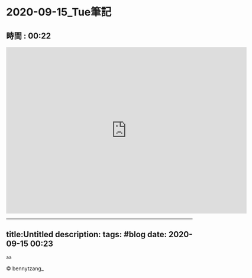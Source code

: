 # 2020-09-15_Tue筆記
## 時間 : 00:22

<iframe width="650" height="450" src="https://embed.windy.com/embed2.html?lat=21.494&lon=121.465&detailLat=25.040&detailLon=121.469&width=650&height=450&zoom=5&level=surface&overlay=wind&product=ecmwf&menu=&message=&marker=&calendar=now&pressure=true&type=map&location=coordinates&detail=true&metricWind=default&metricTemp=%C2%B0C&radarRange=-1" frameborder="0"></iframe>


---
title:Untitled
description:
tags: #blog
date: 2020-09-15 00:23
-----

<p><code>aa</code></p> 
    <div class="footer">
        &copy; bennytzang_
    </div>
	
	